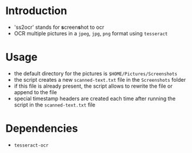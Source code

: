 # Introduction

- 'ss2ocr' stands for **s**creen**s**hot to ocr
- OCR multiple pictures in a `jpeg`, `jpg`, `png` format using `tesseract`

# Usage

- the default directory for the pictures is `$HOME/Pictures/Screenshots`
- the script creates a new `scanned-text.txt` file in the `Screenshots` folder
- if this file is already present, the script allows to rewrite the file or append to the file
- special timestamp headers are created each time after running the script in the `scanned-text.txt` file

# Dependencies

- `tesseract-ocr`

